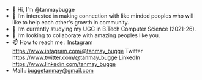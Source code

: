 - 👋 Hi, I’m @tanmaybugge
- 👀 I’m interested in making connection with like minded peoples who will like to help each other's growth in community.
- 🌱 I’m currently studying my UGC in B.Tech Computer Science (2021-26).
- 💞️ I’m looking to collaborate with amazing peoples like you.
- 📫 How to reach me : Instagram https://www.intagram.com/@tanmay_bugge
                       Twitter https://www.twitter.com/@tanmay_bugge
                       LinkedIn https://www.linkedin.com/tanmay_bugge
- Mail : buggetanmay@gmail.com


<!---
tanmaybugge/tanmaybugge is a ✨ special ✨ repository because its `README.md` (this file) appears on your GitHub profile.
You can click the Preview link to take a look at your changes.
--->
